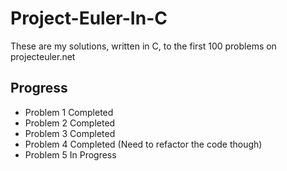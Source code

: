 # Project-Euler-In-C

These are my solutions, written in C, to the first 100 problems on projecteuler.net



## Progress
- Problem 1 Completed
- Problem 2 Completed
- Problem 3 Completed
- Problem 4 Completed (Need to refactor the code though)
- Problem 5 In Progress
